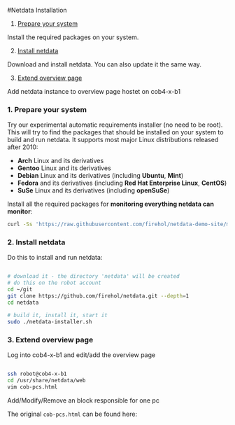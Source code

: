 #Netdata Installation

1. [Prepare your system](#1-prepare-your-system)

  Install the required packages on your system.

2. [Install netdata](#2-install-netdata)

  Download and install netdata. You can also update it the same way.

3. [Extend overview page](#3-extend-overview-page)

  Add netdata instance to overview page hostet on cob4-x-b1

### 1. Prepare your system

Try our experimental automatic requirements installer (no need to be root). This will try to find the packages that should be installed on your system to build and run netdata. It supports most major Linux distributions released after 2010:

- **Arch** Linux and its derivatives
- **Gentoo** Linux and its derivatives
- **Debian** Linux and its derivatives (including **Ubuntu**, **Mint**)
- **Fedora** and its derivatives (including **Red Hat Enterprise Linux**, **CentOS**)
- **SuSe** Linux and its derivatives (including **openSuSe**)

Install all the required packages for **monitoring everything netdata can monitor**:

```sh
curl -Ss 'https://raw.githubusercontent.com/firehol/netdata-demo-site/master/install-required-packages.sh' >/tmp/kickstart.sh && bash /tmp/kickstart.sh netdata-all
```

### 2. Install netdata

Do this to install and run netdata:

```sh

# download it - the directory 'netdata' will be created
# do this on the robot account
cd ~/git
git clone https://github.com/firehol/netdata.git --depth=1
cd netdata

# build it, install it, start it
sudo ./netdata-installer.sh

```

### 3. Extend overview page

Log into cob4-x-b1 and edit/add the overview page

```sh

ssh robot@cob4-x-b1
cd /usr/share/netdata/web
vim cob-pcs.html

```

Add/Modify/Remove an block responsible for one pc

The original `cob-pcs.html` can be found here:
